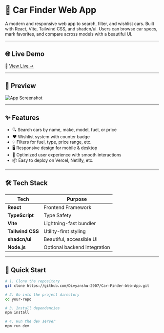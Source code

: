 # 🚗 Car Finder Web App


A modern and responsive web app to search, filter, and wishlist cars. Built with React, Vite, Tailwind CSS, and shadcn/ui. Users can browse car specs, mark favorites, and compare across models with a beautiful UI.

---

## 🌐 Live Demo

🔗 [View Live →](https://<YOUR_PROJECT_URL>)

---

## 📸 Preview

![App Screenshot](./public/preview.png)  


---

## ✨ Features

- 🔍 Search cars by name, make, model, fuel, or price
- ❤️ Wishlist system with counter badge
- 💡 Filters for fuel, type, price range, etc.
- 🖥️ Responsive design for mobile & desktop
- 🎯 Optimized user experience with smooth interactions
- 📦 Easy to deploy on Vercel, Netlify, etc.

---

## 🛠️ Tech Stack

| Tech            | Purpose                         |
|-----------------|----------------------------------|
| **React**       | Frontend Framework              |
| **TypeScript**  | Type Safety                     |
| **Vite**        | Lightning-fast bundler          |
| **Tailwind CSS**| Utility-first styling           |
| **shadcn/ui**   | Beautiful, accessible UI        |
| **Node.js**     | Optional backend integration    |

---

## 🚀 Quick Start

```bash
# 1. Clone the repository
git clone https://github.com/Divyanshu-2907/Car-Finder-Web-App.git

# 2. Go into the project directory
cd your-repo

# 3. Install dependencies
npm install

# 4. Run the dev server
npm run dev
